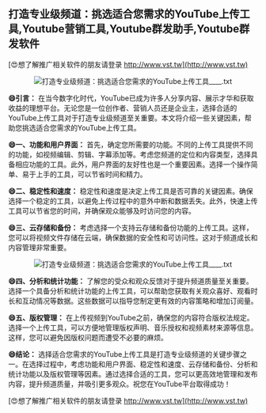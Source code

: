## **打造专业级频道：挑选适合您需求的YouTube上传工具,Youtube营销工具,Youtube群发助手,Youtube群发软件**

[😍想了解推广相关软件的朋友请登录 http://www.vst.tw](http://www.vst.tw)

 <center><img src="https://vst.tw/MP4/tuiguang/png/5.png" alt="打造专业级频道：挑选适合您需求的YouTube上传工具____.txt"></center>

**😄引言：**
在当今数字化时代，YouTube已成为许多人分享内容、展示才华和获取收益的理想平台。无论您是一位创作者、营销人员还是企业主，选择合适的YouTube上传工具对于打造专业级频道至关重要。本文将介绍一些关键因素，帮助您挑选适合您需求的YouTube上传工具。

**😄一、功能和用户界面：**
首先，确定您所需要的功能。不同的上传工具提供不同的功能，如视频编辑、剪辑、字幕添加等。考虑您频道的定位和内容类型，选择具备相应功能的工具。此外，用户界面的友好性也是一个重要因素。选择一个操作简单、易于上手的工具，可以节省时间和精力。

**😄二、稳定性和速度：**
稳定性和速度是决定上传工具是否可靠的关键因素。确保选择一个稳定的工具，以避免上传过程中的意外中断和数据丢失。此外，快速上传工具可以节省您的时间，并确保观众能够及时访问您的内容。

**😄三、云存储和备份：**
考虑选择一个支持云存储和备份功能的上传工具。这样，您可以将视频文件存储在云端，确保数据的安全性和可访问性。这对于频道成长和内容管理非常重要。

 <center><img src="https://vst.tw/MP4/tuiguang/png/0.png" alt="打造专业级频道：挑选适合您需求的YouTube上传工具____.txt"></center>

**😄四、分析和统计功能：**
了解您的受众和观众反馈对于提升频道质量至关重要。选择一个具备分析和统计功能的上传工具，可以帮助您获取有关观众喜好、观看时长和互动情况等数据。这些数据可以指导您制定更有效的内容策略和增加订阅量。

**😄五、版权管理：**
在上传视频到YouTube之前，确保您的内容符合版权法规定。选择一个上传工具，可以方便地管理版权声明、音乐授权和视频素材来源等信息。这样，您可以避免因版权问题而遭受不必要的麻烦。

**😄结论：**
选择适合您需求的YouTube上传工具是打造专业级频道的关键步骤之一。在选择过程中，考虑功能和用户界面、稳定性和速度、云存储和备份、分析和统计功能以及版权管理等因素。通过选择合适的工具，您可以更高效地管理和发布内容，提升频道质量，并吸引更多观众。祝您在YouTube平台取得成功！

[😍想了解推广相关软件的朋友请登录 http://www.vst.tw](http://www.vst.tw)



